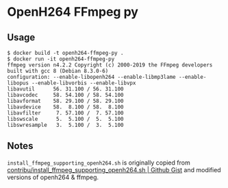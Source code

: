 # OpenH264 FFmpeg py

## Usage

```shell
$ docker build -t openh264-ffmpeg-py .
$ docker run -it openh264-ffmpeg-py
ffmpeg version n4.2.2 Copyright (c) 2000-2019 the FFmpeg developers
built with gcc 8 (Debian 8.3.0-6)
configuration: --enable-libopenh264 --enable-libmp3lame --enable-libopus --enable-libvorbis --enable-libvpx
libavutil      56. 31.100 / 56. 31.100
libavcodec     58. 54.100 / 58. 54.100
libavformat    58. 29.100 / 58. 29.100
libavdevice    58.  8.100 / 58.  8.100
libavfilter     7. 57.100 /  7. 57.100
libswscale      5.  5.100 /  5.  5.100
libswresample   3.  5.100 /  3.  5.100
```

## Notes

`install_ffmpeg_supporting_openh264.sh` is originally copied from [contribu/install_ffmpeg_supporting_openh264.sh |  Github Gist](https://gist.github.com/contribu/8a572edaccb86ae749449a3fec83ce5f) and modified versions of openh264 & ffmpeg.
